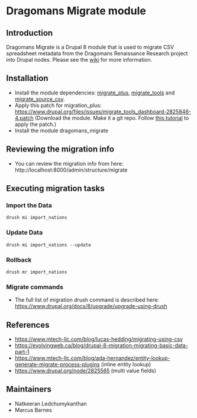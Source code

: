 # Dragomans Migrate module

## Introduction

Dragomans Migrate is a Drupal 8 module that is used to migrate CSV spreadsheet metadata from the Dragomans Renaissance Research project into Drupal nodes. Please see the [wiki](wiki) for more information.

## Installation

* Install the module dependencies: [migrate_plus](https://www.drupal.org/project/migrate_plus), [migrate_tools](https://www.drupal.org/project/migrate_tools) and [migrate_source_csv](https://www.drupal.org/project/migrate_source_csv).
* Apply this patch for migration_plus: https://www.drupal.org/files/issues/migrate_tools_dashboard-2825846-4.patch (Download the module.  Make it a git repo.  Follow [this tutorial](https://www.devroom.io/2009/10/26/how-to-create-and-apply-a-patch-with-git/) to apply the patch.)
* Install the module dragomans_migrate

## Reviewing the migration info

* You can review the migration info from here: http://localhost:8000/admin/structure/migrate

## Executing migration tasks
### Import the Data

```
drush mi import_nations
```

### Update Data
```
drush mi import_nations --update
```

### Rollback

```
drush mr import_nations
```

### Migrate commands

* The full list of migration drush command is described here: https://www.drupal.org/docs/8/upgrade/upgrade-using-drush

## References

* https://www.mtech-llc.com/blog/lucas-hedding/migrating-using-csv
* https://evolvingweb.ca/blog/drupal-8-migration-migrating-basic-data-part-1
* https://www.mtech-llc.com/blog/ada-hernandez/entity-lookup-generate-migrate-process-plugins (inline entity lookup)
* https://www.drupal.org/node/2825565 (multi value fields)

## Maintainers

* Natkeeran Ledchumykanthan
* Marcus Barnes
